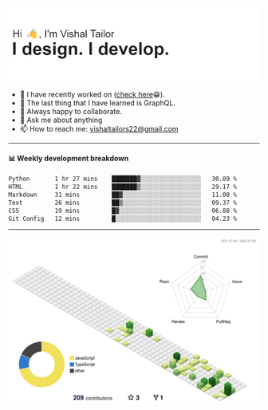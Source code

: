 ![Hi, I'm Vishal Tailor. I design. I develop.](https://github.com/vishaltailors/vishaltailors/blob/main/header.png?raw=true)

- 🔭 I have recently worked on ([check here](https://vishaltailor.com)😁).
- 🌱 The last thing that I have learned is GraphQL.
- 👯 Always happy to collaborate.
- 💬 Ask me about anything
- 📫 How to reach me: <a href="mailto:vishaltailors22@gmail.com">vishaltailors22@gmail.com</a>

<hr /> 
<h4>📊 Weekly development breakdown</h4>
<!--START_SECTION:waka-->

```text
Python       1 hr 27 mins    ███████▓░░░░░░░░░░░░░░░░░   30.89 %
HTML         1 hr 22 mins    ███████▒░░░░░░░░░░░░░░░░░   29.17 %
Markdown     31 mins         ██▓░░░░░░░░░░░░░░░░░░░░░░   11.08 %
Text         26 mins         ██▒░░░░░░░░░░░░░░░░░░░░░░   09.37 %
CSS          19 mins         █▓░░░░░░░░░░░░░░░░░░░░░░░   06.88 %
Git Config   12 mins         █░░░░░░░░░░░░░░░░░░░░░░░░   04.23 %
```

<!--END_SECTION:waka-->
<hr /> 

![](./profile-3d-contrib/profile-green-animate.svg)
